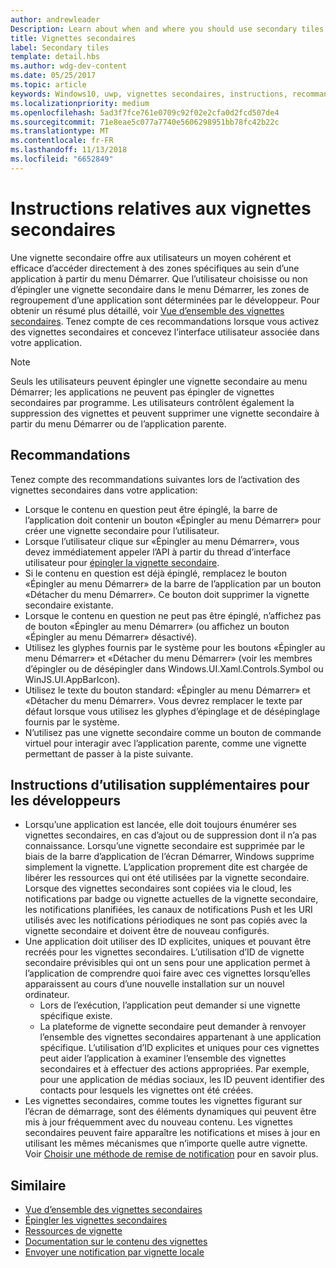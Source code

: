 ```yaml
---
author: andrewleader
Description: Learn about when and where you should use secondary tiles in your UWP app.
title: Vignettes secondaires
label: Secondary tiles
template: detail.hbs
ms.author: wdg-dev-content
ms.date: 05/25/2017
ms.topic: article
keywords: Windows10, uwp, vignettes secondaires, instructions, recommandations, meilleures pratiques
ms.localizationpriority: medium
ms.openlocfilehash: 5ad3f7fce761e0709c92f02e2cfa0d2fcd507de4
ms.sourcegitcommit: 71e8eae5c077a7740e5606298951bb78fc42b22c
ms.translationtype: MT
ms.contentlocale: fr-FR
ms.lasthandoff: 11/13/2018
ms.locfileid: "6652849"
---
```

# <a name="secondary-tile-guidance"></a>Instructions relatives aux vignettes secondaires


Une vignette secondaire offre aux utilisateurs un moyen cohérent et efficace d’accéder directement à des zones spécifiques au sein d’une application à partir du menu Démarrer. Que l’utilisateur choisisse ou non d’épingler une vignette secondaire dans le menu Démarrer, les zones de regroupement d’une application sont déterminées par le développeur. Pour obtenir un résumé plus détaillé, voir [Vue d’ensemble des vignettes secondaires](secondary-tiles.md). Tenez compte de ces recommandations lorsque vous activez des vignettes secondaires et concevez l’interface utilisateur associée dans votre application.

> [!NOTE]
> Seuls les utilisateurs peuvent épingler une vignette secondaire au menu Démarrer; les applications ne peuvent pas épingler de vignettes secondaires par programme. Les utilisateurs contrôlent également la suppression des vignettes et peuvent supprimer une vignette secondaire à partir du menu Démarrer ou de l’application parente.


## <a name="recommendations"></a>Recommandations

Tenez compte des recommandations suivantes lors de l’activation des vignettes secondaires dans votre application:

* Lorsque le contenu en question peut être épinglé, la barre de l’application doit contenir un bouton «Épingler au menu Démarrer» pour créer une vignette secondaire pour l’utilisateur.
* Lorsque l’utilisateur clique sur «Épingler au menu Démarrer», vous devez immédiatement appeler l’API à partir du thread d’interface utilisateur pour [épingler la vignette secondaire](secondary-tiles-pinning.md).
* Si le contenu en question est déjà épinglé, remplacez le bouton «Épingler au menu Démarrer» de la barre de l’application par un bouton «Détacher du menu Démarrer». Ce bouton doit supprimer la vignette secondaire existante.
* Lorsque le contenu en question ne peut pas être épinglé, n’affichez pas de bouton «Épingler au menu Démarrer» (ou affichez un bouton «Épingler au menu Démarrer» désactivé).
* Utilisez les glyphes fournis par le système pour les boutons «Épingler au menu Démarrer» et «Détacher du menu Démarrer» (voir les membres d’épingler ou de désépingler dans Windows.UI.Xaml.Controls.Symbol ou WinJS.UI.AppBarIcon).
* Utilisez le texte du bouton standard: «Épingler au menu Démarrer» et «Détacher du menu Démarrer». Vous devrez remplacer le texte par défaut lorsque vous utilisez les glyphes d’épinglage et de désépinglage fournis par le système.
* N’utilisez pas une vignette secondaire comme un bouton de commande virtuel pour interagir avec l’application parente, comme une vignette permettant de passer à la piste suivante.


## <a name="additional-usage-guidance-for-devs"></a>Instructions d’utilisation supplémentaires pour les développeurs

* Lorsqu’une application est lancée, elle doit toujours énumérer ses vignettes secondaires, en cas d’ajout ou de suppression dont il n’a pas connaissance. Lorsqu’une vignette secondaire est supprimée par le biais de la barre d’application de l’écran Démarrer, Windows supprime simplement la vignette. L’application proprement dite est chargée de libérer les ressources qui ont été utilisées par la vignette secondaire. Lorsque des vignettes secondaires sont copiées via le cloud, les notifications par badge ou vignette actuelles de la vignette secondaire, les notifications planifiées, les canaux de notifications Push et les URI utilisés avec les notifications périodiques ne sont pas copiés avec la vignette secondaire et doivent être de nouveau configurés.
* Une application doit utiliser des ID explicites, uniques et pouvant être recréés pour les vignettes secondaires. L’utilisation d’ID de vignette secondaire prévisibles qui ont un sens pour une application permet à l’application de comprendre quoi faire avec ces vignettes lorsqu’elles apparaissent au cours d’une nouvelle installation sur un nouvel ordinateur.
  * Lors de l’exécution, l’application peut demander si une vignette spécifique existe.
  * La plateforme de vignette secondaire peut demander à renvoyer l’ensemble des vignettes secondaires appartenant à une application spécifique. L’utilisation d’ID explicites et uniques pour ces vignettes peut aider l’application à examiner l’ensemble des vignettes secondaires et à effectuer des actions appropriées. Par exemple, pour une application de médias sociaux, les ID peuvent identifier des contacts pour lesquels les vignettes ont été créées.
* Les vignettes secondaires, comme toutes les vignettes figurant sur l’écran de démarrage, sont des éléments dynamiques qui peuvent être mis à jour fréquemment avec du nouveau contenu. Les vignettes secondaires peuvent faire apparaître les notifications et mises à jour en utilisant les mêmes mécanismes que n’importe quelle autre vignette. Voir [Choisir une méthode de remise de notification](choosing-a-notification-delivery-method.md) pour en savoir plus.


## <a name="related"></a>Similaire

* [Vue d’ensemble des vignettes secondaires](secondary-tiles.md)
* [Épingler les vignettes secondaires](secondary-tiles-pinning.md)
* [Ressources de vignette](app-assets.md)
* [Documentation sur le contenu des vignettes](create-adaptive-tiles.md)
* [Envoyer une notification par vignette locale](sending-a-local-tile-notification.md)
